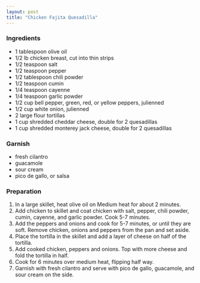 ```yaml
---
layout: post
title: "Chicken Fajita Quesadilla"
---
```

### Ingredients
- 1 tablespoon olive oil
- 1/2 lb chicken breast, cut into thin strips
- 1/2 teaspoon salt
- 1/2 teaspoon pepper
- 1/2 tablespoon chili powder
- 1/2 teaspoon cumin
- 1/4 teaspoon cayenne
- 1/4 teaspoon garlic powder
- 1/2 cup bell pepper, green, red, or yellow peppers, julienned
- 1/2 cup white onion, julienned
- 2 large flour tortillas
- 1 cup shredded cheddar cheese, double for 2 quesadillas
- 1 cup shredded monterey jack cheese, double for 2 quesadillas

### Garnish
- fresh cilantro
- guacamole
- sour cream
- pico de gallo, or salsa

### Preparation
1. In a large skillet, heat olive oil on Medium heat for about 2 minutes.
2. Add chicken to skillet and coat chicken with salt, pepper, chili
  powder, cumin, cayenne, and garlic powder. Cook 5-7 minutes.
3. Add the peppers and onions and cook for 5-7 minutes, or until they are
  soft. Remove chicken, onions and peppers from the pan and set aside.
4. Place the tortilla in the skillet and add a layer of cheese on half of
  the tortilla.
5. Add cooked chicken, peppers and onions. Top with more cheese and fold
  the tortilla in half.
6. Cook for 6 minutes over medium heat, flipping half way.
7. Garnish with fresh cilantro and serve with pico de gallo, guacamole,
  and sour cream on the side.
